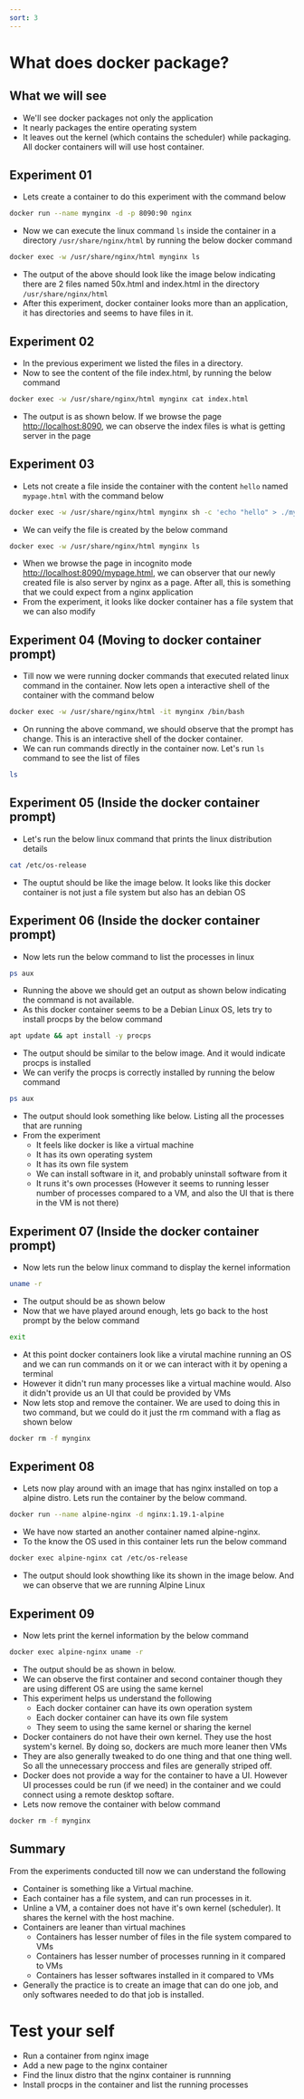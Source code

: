 ```yaml
---
sort: 3
---
```

# What does docker package?

## What we will see
 * We'll see docker packages not only the application
 * It nearly packages the entire operating system
 * It leaves out the kernel (which contains the scheduler) while packaging. All docker containers will will use host container. 

## Experiment 01
 * Lets create a container to do this experiment with the command below
```bash
docker run --name mynginx -d -p 8090:90 nginx
```
 * Now we can execute the linux command `ls` inside the container in a directory `/usr/share/nginx/html` by running the below docker command
```bash
docker exec -w /usr/share/nginx/html mynginx ls
```
 * The output of the above should look like the image below indicating there are 2 files named 50x.html and index.html in the directory `/usr/share/nginx/html` 
 * After this experiment, docker container looks more than an application, it has directories and seems to have files in it.

## Experiment 02
 * In the previous experiment we listed the files in a directory.
 * Now to see the content of the file index.html, by running the below command
```bash
docker exec -w /usr/share/nginx/html mynginx cat index.html
```
 * The output is as shown below. If we browse the page [http://localhost:8090](http://localhost:8090), we can observe the index files is what is getting server in the page
 
## Experiment 03
 * Lets not create a file inside the container with the content `hello` named `mypage.html` with the command below
```bash
docker exec -w /usr/share/nginx/html mynginx sh -c 'echo "hello" > ./mypage.html'
```
 * We can veify the file is created by the below command
```bash
docker exec -w /usr/share/nginx/html mynginx ls
``` 
 * When we browse the page in incognito mode [http://localhost:8090/mypage.html](http://localhost:8090/mypage.html), we can observer that our newly created file is also server by nginx as a page. After all, this is something that we could expect from a nginx application
 * From the experiment, it looks like docker container has a file system that we can also modify

## Experiment 04 (Moving to docker container prompt)
 * Till now we were running docker commands that executed related linux command in the container. Now lets open a interactive shell of the container with the command below
```bash
docker exec -w /usr/share/nginx/html -it mynginx /bin/bash
```
 * On running the above command, we should observe that the prompt has change. This is an interactive shell of the docker container.
 * We can run commands directly in the container now. Let's run `ls` command to see the list of files
```bash
ls
```
 
## Experiment 05 (Inside the docker container prompt)
 * Let's run the below linux command that prints the linux distribution details
```bash
cat /etc/os-release
```
 * The ouptut should be like the image below. It looks like this docker container is not just a file system but also has an debian OS
 
## Experiment 06 (Inside the docker container prompt)  
 * Now lets run the below command to list the processes in linux
```bash
ps aux
```
 * Running the above we should get an output as shown below indicating the command is not available.
 * As this docker container seems to be a Debian Linux OS, lets try to install procps by the below command
```bash
apt update && apt install -y procps
```
 * The output should be similar to the below image. And it would indicate procps is installed
 * We can verify the procps is correctly installed by running the below command
```bash
ps aux
```
 * The output should look something like below. Listing all the processes that are running
 * From the experiment 
   * It feels like docker is like a virtual machine 
   * It has its own operating system
   * It has its own file system
   * We can install software in it, and probably uninstall software from it
   * It runs it's own processes (However it seems to running lesser number of processes compared to a VM, and also the UI that is there in the VM is not there)
   
## Experiment 07 (Inside the docker container prompt)
 * Now lets run the below linux command to display the kernel information
```bash
uname -r
```
 * The output should be as shown below
 * Now that we have played around enough, lets go back to the host prompt by the below command
```bash
exit
```
 * At this point docker containers look like a virutal machine running an OS and we can run commands on it or we can interact with it by opening a terminal
 * However it didn't run many processes like a virtual machine would. Also it didn't provide us an UI that could be provided by VMs
 * Now lets stop and remove the container. We are used to doing this in two command, but we could do it just the rm command with a flag as shown below
```bash
docker rm -f mynginx
```
 
## Experiment 08 
 * Lets now play around with an image that has nginx installed on top a alpine distro. Lets run the container by the below command.
```bash
docker run --name alpine-nginx -d nginx:1.19.1-alpine
```
 * We have now started an another container named alpine-nginx.
 * To the know the OS used in this container lets run the below command
```bash
docker exec alpine-nginx cat /etc/os-release
```
 * The output should look showthing like its shown in the image below. And we can observe that we are running Alpine Linux
 
## Experiment 09
 * Now lets print the kernel information by the below command 
```bash
docker exec alpine-nginx uname -r
```
 * The output should be as shown in below. 
 * We can observe the first container and second container though they are using different OS are using the same kernel
 * This experiment helps us understand the following
   * Each docker container can have its own operation system
   * Each docker container can have its own file system
   * They seem to using the same kernel or sharing the kernel
 * Docker containers do not have their own kernel. They use the host system's kernel. By doing so, dockers are much more leaner then VMs
 * They are also generally tweaked to do one thing and that one thing well. So all the unnecessary proccess and files are generally striped off.
 * Docker does not provide a way for the container to have a UI. However UI processes could be run (if we need) in the container and we could connect using a remote desktop softare.
 * Lets now remove the container with below command
```bash
docker rm -f mynginx
```

## Summary
From the experiments conducted till now we can understand the following
 * Container is something like a Virtual machine.
 * Each container has a file system, and can run processes in it.
 * Unline a VM, a container does not have it's own kernel (scheduler). It shares the kernel with the host machine.
 * Containers are leaner than virtual machines
   * Containers has lesser number of files in the file system compared to VMs
   * Containers has lesser number of processes running in it compared to VMs
   * Containers has lesser softwares installed in it compared to VMs
 * Generally the practice is to create an image that can do one job, and only softwares needed to do that job is installed.

# Test your self
 * Run a container from nginx image
 * Add a new page to the nginx container
 * Find the linux distro that the nginx container is runnning
 * Install procps in the container and list the running processes


 
